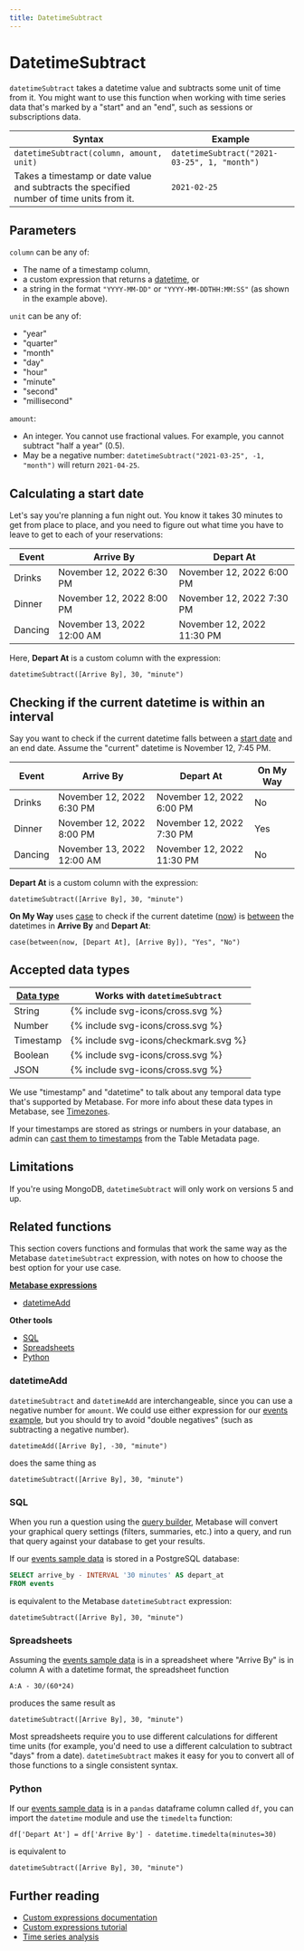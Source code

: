 ```yaml
---
title: DatetimeSubtract
---
```


# DatetimeSubtract

`datetimeSubtract` takes a datetime value and subtracts some unit of time from it. You might want to use this function when working with time series data that's marked by a "start" and an "end", such as sessions or subscriptions data.

| Syntax                                                                                    | Example                                      |
| ----------------------------------------------------------------------------------------- | -------------------------------------------- |
| `datetimeSubtract(column, amount, unit)`                                                  | `datetimeSubtract("2021-03-25", 1, "month")` |
| Takes a timestamp or date value and subtracts the specified number of time units from it. | `2021-02-25`                                 |

## Parameters

`column` can be any of:

- The name of a timestamp column,
- a custom expression that returns a [datetime](#accepted-data-types), or
- a string in the format `"YYYY-MM-DD"` or `"YYYY-MM-DDTHH:MM:SS"` (as shown in the example above).

`unit` can be any of:

- "year"
- "quarter"
- "month"
- "day"
- "hour"
- "minute"
- "second"
- "millisecond"

`amount`:

- An integer. You cannot use fractional values. For example, you cannot subtract "half a year" (0.5).
- May be a negative number: `datetimeSubtract("2021-03-25", -1, "month")` will return `2021-04-25`.

## Calculating a start date

Let's say you're planning a fun night out. You know it takes 30 minutes to get from place to place, and you need to figure out what time you have to leave to get to each of your reservations:

| Event   | Arrive By                  | Depart At                  |
| ------- | -------------------------- | -------------------------- |
| Drinks  | November 12, 2022 6:30 PM  | November 12, 2022 6:00 PM  |
| Dinner  | November 12, 2022 8:00 PM  | November 12, 2022 7:30 PM  |
| Dancing | November 13, 2022 12:00 AM | November 12, 2022 11:30 PM |

Here, **Depart At** is a custom column with the expression:

```
datetimeSubtract([Arrive By], 30, "minute")
```

## Checking if the current datetime is within an interval

Say you want to check if the current datetime falls between a [start date](#calculating-a-start-date) and an end date. Assume the "current" datetime is November 12, 7:45 PM.

| Event   | Arrive By                  | Depart At                  | On My Way |
| ------- | -------------------------- | -------------------------- | --------- |
| Drinks  | November 12, 2022 6:30 PM  | November 12, 2022 6:00 PM  | No        |
| Dinner  | November 12, 2022 8:00 PM  | November 12, 2022 7:30 PM  | Yes       |
| Dancing | November 13, 2022 12:00 AM | November 12, 2022 11:30 PM | No        |

**Depart At** is a custom column with the expression:

```
datetimeSubtract([Arrive By], 30, "minute")
```

**On My Way** uses [case](../expressions/case.md) to check if the current datetime ([now](../expressions/now.md)) is [between](../expressions-list.md#between) the datetimes in **Arrive By** and **Depart At**:

```
case(between(now, [Depart At], [Arrive By]), "Yes", "No")
```

## Accepted data types

| [Data type](https://www.metabase.com/learn/grow-your-data-skills/data-fundamentals/data-types-overview#examples-of-data-types) | Works with `datetimeSubtract`         |
| ------------------------------------------------------------------------------------------------------------------------------ | ------------------------------------- |
| String                                                                                                                         | {% include svg-icons/cross.svg %}     |
| Number                                                                                                                         | {% include svg-icons/cross.svg %}     |
| Timestamp                                                                                                                      | {% include svg-icons/checkmark.svg %} |
| Boolean                                                                                                                        | {% include svg-icons/cross.svg %}     |
| JSON                                                                                                                           | {% include svg-icons/cross.svg %}     |

We use "timestamp" and "datetime" to talk about any temporal data type that's supported by Metabase. For more info about these data types in Metabase, see [Timezones](../../../configuring-metabase/timezones.md#data-types).

If your timestamps are stored as strings or numbers in your database, an admin can [cast them to timestamps](../../../data-modeling/metadata-editing.md#casting-to-a-specific-data-type) from the Table Metadata page.

## Limitations

If you're using MongoDB, `datetimeSubtract` will only work on versions 5 and up.

## Related functions

This section covers functions and formulas that work the same way as the Metabase `datetimeSubtract` expression, with notes on how to choose the best option for your use case.

**[Metabase expressions](../expressions-list.md)**

- [datetimeAdd](#datetimeadd)

**Other tools**

- [SQL](#sql)
- [Spreadsheets](#spreadsheets)
- [Python](#python)

### datetimeAdd

`datetimeSubtract` and `datetimeAdd` are interchangeable, since you can use a negative number for `amount`. We could use either expression for our [events example](#calculating-a-start-date), but you should try to avoid "double negatives" (such as subtracting a negative number).

```
datetimeAdd([Arrive By], -30, "minute")
```

does the same thing as

```
datetimeSubtract([Arrive By], 30, "minute")
```

### SQL

When you run a question using the [query builder](https://www.metabase.com/glossary/query_builder), Metabase will convert your graphical query settings (filters, summaries, etc.) into a query, and run that query against your database to get your results.

If our [events sample data](#calculating-a-start-date) is stored in a PostgreSQL database:

```sql
SELECT arrive_by - INTERVAL '30 minutes' AS depart_at
FROM events
```

is equivalent to the Metabase `datetimeSubtract` expression:

```
datetimeSubtract([Arrive By], 30, "minute")
```

### Spreadsheets

Assuming the [events sample data](#calculating-a-start-date) is in a spreadsheet where "Arrive By" is in column A with a datetime format, the spreadsheet function

```
A:A - 30/(60*24)
```

produces the same result as

```
datetimeSubtract([Arrive By], 30, "minute")
```

Most spreadsheets require you to use different calculations for different time units (for example, you'd need to use a different calculation to subtract "days" from a date). `datetimeSubtract` makes it easy for you to convert all of those functions to a single consistent syntax.

### Python

If our [events sample data](#calculating-a-start-date) is in a `pandas` dataframe column called `df`, you can import the `datetime` module and use the `timedelta` function:

```
df['Depart At'] = df['Arrive By'] - datetime.timedelta(minutes=30)
```

is equivalent to

```
datetimeSubtract([Arrive By], 30, "minute")
```

## Further reading

- [Custom expressions documentation](../expressions.md)
- [Custom expressions tutorial](https://www.metabase.com/learn/metabase-basics/querying-and-dashboards/questions/custom-expressions)
- [Time series analysis](https://www.metabase.com/learn/metabase-basics/querying-and-dashboards/time-series/start)
